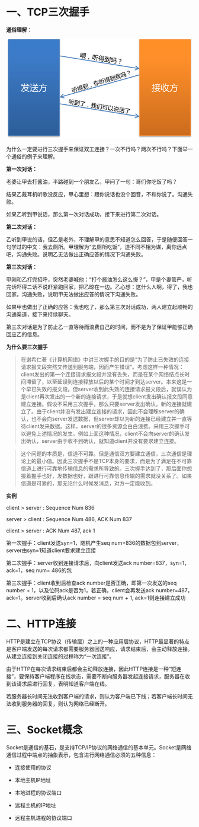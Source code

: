 # 一、TCP三次握手
**通俗理解：**

![](https://github.com/huhuics/Accumulate/blob/master/image/TCP%E4%B8%89%E6%AC%A1%E6%8F%A1%E6%89%8B.png)

为什么一定要进行三次握手来保证双工连接？一次不行吗？两次不行吗？下面举一个通俗的例子来理解。

**第一次对话：**

老婆让甲去打酱油，半路碰到一个朋友乙，甲问了一句：哥们你吃饭了吗？

结果乙戴耳机听歌没反应，甲心里想：跟你说话也没个回音，不和你说了。沟通失败。

如果乙听到甲说话，那么第一次对话成功，接下来进行第二次对话。

**第二次对话：**

乙听到甲说的话，但乙是老外，不理解甲的意思不知道怎么回答，于是随便回答一句学过的中文：我去厕所。甲理解为“去厕所吃饭”，道不同不相为谋，离你远点吧，沟通失败。说明乙无法做出正确应答的情况下沟通失败。

**第三次对话：**

甲刚和乙打完招呼，突然老婆喊他：“打个酱油怎么这么慢？”，甲是个妻管严，听完话吓得二话不说赶紧跑回家，把乙晾在一边。乙心想：这什么人啊，得了，我也回家。沟通失败，说明甲无法做出应答的情况下沟通失败。

如果甲也做出了正确的应答：我也吃了，那么第三次对话成功，两人建立起顺畅的沟通渠道，接下来持续聊天。

第三次对话是为了防止乙一直等待而浪费自己的时间，而不是为了保证甲能够正确回应乙的信息。

**为什么要三次握手**

> 在谢希仁著《计算机网络》中讲三次握手的目的是“为了防止已失效的连接请求报文段突然又传送到服务端，因而产生错误”。考虑这样一种情况：client发出的第一个连接请求报文段并没有丢失，而是在某个网络结点长时间滞留了，以至延误到连接释放以后的某个时间才到达server。本来这是一个早已失效的报文段。但server收到此失效的连接请求报文段后，就误认为是client再次发出的一个新的连接请求，于是就想client发出确认报文段同意建立连接。假设不采用三次握手，那么只要server发出确认，新的连接就建立了。由于client并没有发出建立连接的请求，因此不会理睬server的确认，也不会向server发送数据，但server却以为新的连接已经建立并一直等待client发来数据。这样，server的很多资源会白白浪费。采用三次握手可以避免上述情况的发生。例如上面这种情况，client不会向server的确认发出确认，server由于收不到确认，就知道client并没有要求建立连接。

> 这个问题的本质是，信道不可靠。但是通信双方要建立通信，三次通信是理论上的最小值。因此三次握手不是TCP本身的要求，而是为了满足在不可靠信道上进行可靠地传输信息的需求所导致的。三次握手达到了，那后面你想接着握手也好，发数据也好，跟进行可靠信息传输的需求就没关系了。如果信道是可靠的，那无论什么时候发消息，对方一定能收到。

**实例**

client > server : Sequence Num 836

server > client : Sequence Num 486, ACK Num 837

client > server : ACK Num 487, ack 1

第一次握手：client发送syn=1，随机产生seq num=836的数据包到server，server由syn=1知道client要求建立连接

第二次握手：server收到连接请求后，向client发送ack number=837，syn=1，ack=1，seq num= 486的包

第三次握手：client收到后检查ack number是否正确，即第一次发送的seq number + 1，以及位码ack是否为1，若正确，client会再发送ack number=487，ack=1。server收到后确认ack number = seq num + 1, ack=1则连接建立成功

# 二、HTTP连接
HTTP是建立在TCP协议（传输层）之上的一种应用层协议，HTTP最显著的特点是客户端发送的每次请求都需要服务器回送响应，请求结束后，会主动释放连接。从建立连接到关闭连接的过程称为“一次连接”。

由于HTTP在每次请求结束后都会主动释放连接，因此HTTP连接是一种“短连接”，要保持客户端程序在线状态，需要不断向服务器发起连接请求，服务器在收到该请求后进行回复，表明知道客户端在线。

若服务器长时间无法收到客户端的请求，则认为客户端已下线；若客户端长时间无法收到服务器的回复，则认为网络已经断开。

# 三、Socket概念
Socket是通信的基石，是支持TCP/IP协议的网络通信的基本单元。Socket是网络通信过程中端点的抽象表示，包含进行网络通信必须的五种信息：

+ 连接使用的协议

+ 本地主机IP地址

+ 本地进程的协议端口

+ 远程主机的IP地址

+ 远程主机进程的协议端口






